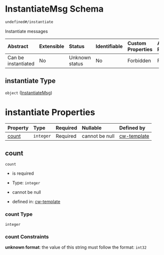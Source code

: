 # InstantiateMsg Schema

```txt
undefined#/instantiate
```

Instantiate messages

| Abstract            | Extensible | Status         | Identifiable | Custom Properties | Additional Properties | Access Restrictions | Defined In                                                           |
| :------------------ | :--------- | :------------- | :----------- | :---------------- | :-------------------- | :------------------ | :------------------------------------------------------------------- |
| Can be instantiated | No         | Unknown status | No           | Forbidden         | Forbidden             | none                | [cw-template.json\*](schema/cw-template.json "open original schema") |

## instantiate Type

`object` ([InstantiateMsg](cw-template-instantiatemsg.md))

# instantiate Properties

| Property        | Type      | Required | Nullable       | Defined by                                                                                              |
| :-------------- | :-------- | :------- | :------------- | :------------------------------------------------------------------------------------------------------ |
| [count](#count) | `integer` | Required | cannot be null | [cw-template](cw-template-instantiatemsg-properties-count.md "undefined#/instantiate/properties/count") |

## count



`count`

*   is required

*   Type: `integer`

*   cannot be null

*   defined in: [cw-template](cw-template-instantiatemsg-properties-count.md "undefined#/instantiate/properties/count")

### count Type

`integer`

### count Constraints

**unknown format**: the value of this string must follow the format: `int32`
